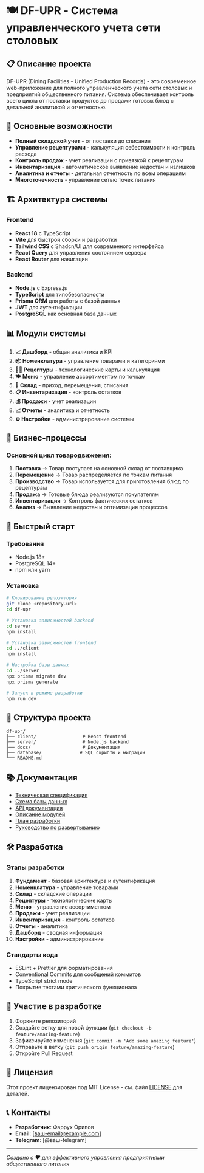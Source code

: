 # 🍽 DF-UPR - Система управленческого учета сети столовых

## 📋 Описание проекта

DF-UPR (Dining Facilities - Unified Production Records) - это современное web-приложение для полного управленческого учета сети столовых и предприятий общественного питания. Система обеспечивает контроль всего цикла от поставки продуктов до продажи готовых блюд с детальной аналитикой и отчетностью.

## 🎯 Основные возможности

- **Полный складской учет** - от поставки до списания
- **Управление рецептурами** - калькуляция себестоимости и контроль расхода
- **Контроль продаж** - учет реализации с привязкой к рецептурам
- **Инвентаризация** - автоматическое выявление недостач и излишков
- **Аналитика и отчеты** - детальная отчетность по всем операциям
- **Многоточечность** - управление сетью точек питания

## 🏗 Архитектура системы

### Frontend
- **React 18** с TypeScript
- **Vite** для быстрой сборки и разработки
- **Tailwind CSS** с Shadcn/UI для современного интерфейса
- **React Query** для управления состоянием сервера
- **React Router** для навигации

### Backend
- **Node.js** с Express.js
- **TypeScript** для типобезопасности
- **Prisma ORM** для работы с базой данных
- **JWT** для аутентификации
- **PostgreSQL** как основная база данных

## 📊 Модули системы

1. **📈 Дашборд** - общая аналитика и KPI
2. **📦 Номенклатура** - управление товарами и категориями
3. **👨‍🍳 Рецептуры** - технологические карты и калькуляция
4. **🍽 Меню** - управление ассортиментом по точкам
5. **🏪 Склад** - приход, перемещения, списания
6. **📋 Инвентаризация** - контроль остатков
7. **💰 Продажи** - учет реализации
8. **📈 Отчеты** - аналитика и отчетность
9. **⚙️ Настройки** - администрирование системы

## 🔄 Бизнес-процессы

### Основной цикл товародвижения:
1. **Поставка** → Товар поступает на основной склад от поставщика
2. **Перемещение** → Товар распределяется по точкам питания
3. **Производство** → Товар используется для приготовления блюд по рецептурам
4. **Продажа** → Готовые блюда реализуются покупателям
5. **Инвентаризация** → Контроль фактических остатков
6. **Анализ** → Выявление недостач и оптимизация процессов

## 🚀 Быстрый старт

### Требования
- Node.js 18+
- PostgreSQL 14+
- npm или yarn

### Установка
```bash
# Клонирование репозитория
git clone <repository-url>
cd df-upr

# Установка зависимостей backend
cd server
npm install

# Установка зависимостей frontend
cd ../client
npm install

# Настройка базы данных
cd ../server
npx prisma migrate dev
npx prisma generate

# Запуск в режиме разработки
npm run dev
```

## 📁 Структура проекта

```
df-upr/
├── client/                 # React frontend
├── server/                 # Node.js backend
├── docs/                   # Документация
├── database/              # SQL скрипты и миграции
└── README.md
```

## 📚 Документация

- [Техническая спецификация](./docs/TECHNICAL_SPECIFICATION.md)
- [Схема базы данных](./docs/DATABASE_SCHEMA.md)
- [API документация](./docs/API_DOCUMENTATION.md)
- [Описание модулей](./docs/MODULES_SPECIFICATION.md)
- [План разработки](./docs/DEVELOPMENT_PLAN.md)
- [Руководство по развертыванию](./docs/DEPLOYMENT_GUIDE.md)

## 🛠 Разработка

### Этапы разработки
1. **Фундамент** - базовая архитектура и аутентификация
2. **Номенклатура** - управление товарами
3. **Склад** - складские операции
4. **Рецептуры** - технологические карты
5. **Меню** - управление ассортиментом
6. **Продажи** - учет реализации
7. **Инвентаризация** - контроль остатков
8. **Отчеты** - аналитика
9. **Дашборд** - сводная информация
10. **Настройки** - администрирование

### Стандарты кода
- ESLint + Prettier для форматирования
- Conventional Commits для сообщений коммитов
- TypeScript strict mode
- Покрытие тестами критического функционала

## 🤝 Участие в разработке

1. Форкните репозиторий
2. Создайте ветку для новой функции (`git checkout -b feature/amazing-feature`)
3. Зафиксируйте изменения (`git commit -m 'Add some amazing feature'`)
4. Отправьте в ветку (`git push origin feature/amazing-feature`)
5. Откройте Pull Request

## 📄 Лицензия

Этот проект лицензирован под MIT License - см. файл [LICENSE](LICENSE) для деталей.

## 📞 Контакты

- **Разработчик**: Фаррух Орипов
- **Email**: [ваш-email@example.com]
- **Telegram**: [@ваш-telegram]

---

*Создано с ❤️ для эффективного управления предприятиями общественного питания*
